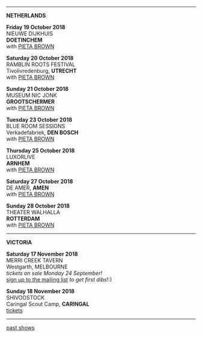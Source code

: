 * * * * *   

**NETHERLANDS**    

**Friday 19 October 2018**  
NIEUWE DIJKHUIS  
**DOETINCHEM**  
 with [PIETA BROWN](http://www.pietabrown.com)     

**Saturday 20 October 2018**  
RAMBLIN ROOTS FESTIVAL  
Tivolivredenburg, **UTRECHT**  
with [PIETA BROWN](http://www.pietabrown.com)    

**Sunday 21 October 2018**  
MUSEUM NIC JONK  
**GROOTSCHERMER**  
with [PIETA BROWN](http://www.pietabrown.com)  
    
**Tuesday 23 October 2018**  
BLUE ROOM SESSIONS  
Verkadefabriek, **DEN BOSCH**  
with [PIETA BROWN](http://www.pietabrown.com)    

**Thursday 25 October 2018**  
LUXORLIVE  
**ARNHEM**  
with [PIETA BROWN](http://www.pietabrown.com)  
   
**Saturday 27 October 2018**  
DE AMER, **AMEN**  
with [PIETA BROWN](http://www.pietabrown.com)  
    
**Sunday 28 October 2018**  
THEATER WALHALLA  
**ROTTERDAM**   
with [PIETA BROWN](http://www.pietabrown.com)  
    
* * * * *   

**VICTORIA**    

**Saturday 17 November 2018**  
MERRI CREEK TAVERN  
Westgarth, MELBOURNE  
*tickets on sale Monday 24 September!*  
[sign up to the mailing list](http://luciethorne.com/?p=forms/mailing-list) *to get first dibs*!:)  

**Sunday 18 November 2018**  
SHIVOOSTOCK  
Caringal Scout Camp, **CARINGAL**  
[tickets](https://www.trybooking.com/book/event?eid=419474)     

* * * * *   

[past shows](?p=shows/archive/)
